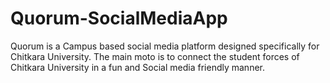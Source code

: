# Quorum-SocialMediaApp
Quorum is a Campus based social media platform designed specifically for Chitkara University. The main moto is to connect the student forces of Chitkara University in a fun and Social media friendly manner.
